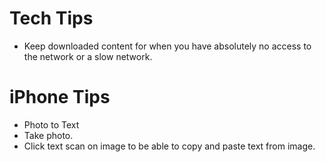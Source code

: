 # Tech Tips

- Keep downloaded content for when you have absolutely no access to the network or a slow network.

# iPhone Tips

- Photo to Text
- Take photo.
- Click text scan on image to be able to copy and paste text from image.

